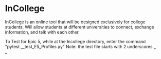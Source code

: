 # InCollege
InCollege is an online tool that will be designed exclusively for college students. Will allow students at different universities to connect, exchange information, and talk with each other.

To Test for Epic 5, while at the Incollege directory, enter the command "pytest __test_E5_Profiles.py"
Note: the test file starts with 2 underscores _ _ 